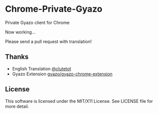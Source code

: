 Chrome-Private-Gyazo
====================

Private Gyazo client for Chrome

Now working...

Please send a pull request with translation!

Thanks
------

 - English Translation [@clutetot](https://twitter.com/clutetot)
 - Gyazo Extension [gyazo/gyazo-chrome-extension](https://github.com/gyazo/gyazo-chrome-extension)

License
-------

This software is licensed under the MIT/X11 License.
See LICENSE file for more detail.